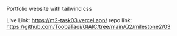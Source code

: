 Portfolio website with tailwind css

Live Link: https://m2-task03.vercel.app/
repo link: https://github.com/ToobaTaqi/GIAIC/tree/main/Q2/milestone2/03